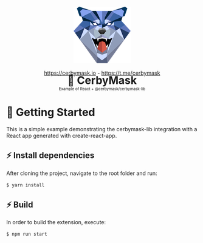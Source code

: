 <p align="center">
    <img src="public/cerby.png" wdith="150px">
    <p align="center">
        <a href="https://cerbymask.io">https://cerbymask.io</a> - <a href="https://t.me/cerbymask">https://t.me/cerbymask</a>
    </p>
    <h1 style="margin-top: -20px;text-align: center;border-bottom: none;">🐺 CerbyMask</h1>
    <p style="margin-top: -20px;font-size:10px;text-align: center;border-bottom: none;">Example of React + @cerbymask/cerbymask-lib</p>
</p>


# 🐺 Getting Started 

This is a simple example demonstrating the cerbymask-lib integration with a React app generated with create-react-app.

## ⚡ Install dependencies

After cloning the project, navigate to the root folder and run:

```bash
$ yarn install
```

## ⚡ Build

In order to build the extension, execute:

```bash
$ npm run start
```

